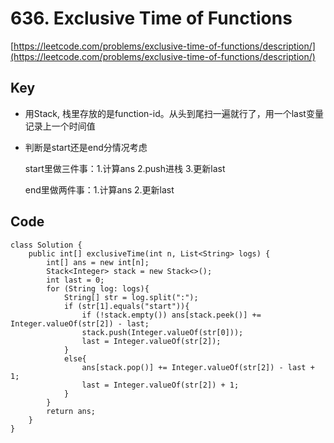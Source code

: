 # 636. Exclusive Time of Functions
[https://leetcode.com/problems/exclusive-time-of-functions/description/](https://leetcode.com/problems/exclusive-time-of-functions/description/)

## Key
* 用Stack, 栈里存放的是function-id。从头到尾扫一遍就行了，用一个last变量记录上一个时间值
* 判断是start还是end分情况考虑

  start里做三件事：1.计算ans 2.push进栈 3.更新last 
  
  end里做两件事：1.计算ans 2.更新last
  
  
## Code
```
class Solution {
    public int[] exclusiveTime(int n, List<String> logs) {
        int[] ans = new int[n];
        Stack<Integer> stack = new Stack<>();
        int last = 0;
        for (String log: logs){
            String[] str = log.split(":");
            if (str[1].equals("start")){
                if (!stack.empty()) ans[stack.peek()] += Integer.valueOf(str[2]) - last;
                stack.push(Integer.valueOf(str[0]));
                last = Integer.valueOf(str[2]);
            }
            else{
                ans[stack.pop()] += Integer.valueOf(str[2]) - last + 1;
                last = Integer.valueOf(str[2]) + 1;
            }
        }
        return ans;
    }
}
```
